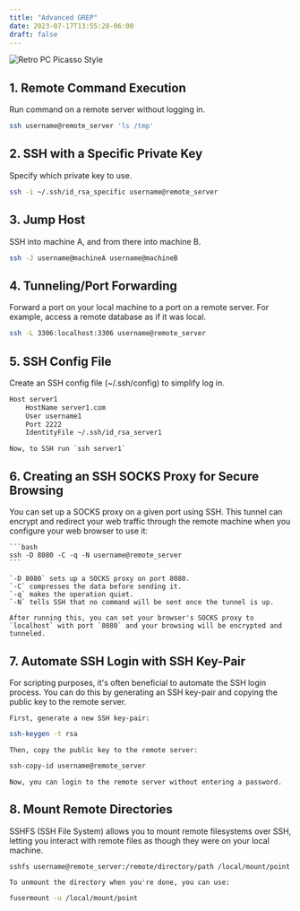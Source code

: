 ```yaml
---
title: "Advanced GREP"
date: 2023-07-17T13:55:28-06:00
draft: false
---
```


![Retro PC Picasso Style](../../images/advanced_ssh.png)

## 1. Remote Command Execution

Run command on a remote server without logging in. 

```bash
ssh username@remote_server 'ls /tmp'
```

## 2. SSH with a Specific Private Key

Specify which private key to use.

```bash
ssh -i ~/.ssh/id_rsa_specific username@remote_server
```

## 3. Jump Host

SSH into machine A, and from there into machine B.

```bash
ssh -J username@machineA username@machineB
```

## 4. Tunneling/Port Forwarding

Forward a port on your local machine to a port on a remote server. For example, access a remote database as if it was local.

```bash
ssh -L 3306:localhost:3306 username@remote_server
```

## 5. SSH Config File

Create an SSH config file (~/.ssh/config) to simplify log in.

```bash
Host server1
    HostName server1.com
    User username1
    Port 2222
    IdentityFile ~/.ssh/id_rsa_server1
```
    Now, to SSH run `ssh server1`

## 6. Creating an SSH SOCKS Proxy for Secure Browsing

You can set up a SOCKS proxy on a given port using SSH. This tunnel can encrypt and redirect your web traffic through the remote machine when you configure your web browser to use it:

    ```bash
    ssh -D 8080 -C -q -N username@remote_server
    ```

    `-D 8080` sets up a SOCKS proxy on port 8080.
    `-C` compresses the data before sending it.
    `-q` makes the operation quiet.
    `-N` tells SSH that no command will be sent once the tunnel is up.

    After running this, you can set your browser's SOCKS proxy to `localhost` with port `8080` and your browsing will be encrypted and tunneled.

## 7. Automate SSH Login with SSH Key-Pair

For scripting purposes, it's often beneficial to automate the SSH login process. You can do this by generating an SSH key-pair and copying the public key to the remote server. 

    First, generate a new SSH key-pair:

```bash
ssh-keygen -t rsa
```

    Then, copy the public key to the remote server:

```bash
ssh-copy-id username@remote_server
```

    Now, you can login to the remote server without entering a password.

## 8. Mount Remote Directories

SSHFS (SSH File System) allows you to mount remote filesystems over SSH, letting you interact with remote files as though they were on your local machine.

```bash
sshfs username@remote_server:/remote/directory/path /local/mount/point
```

    To unmount the directory when you're done, you can use:

```bash
fusermount -u /local/mount/point
```

